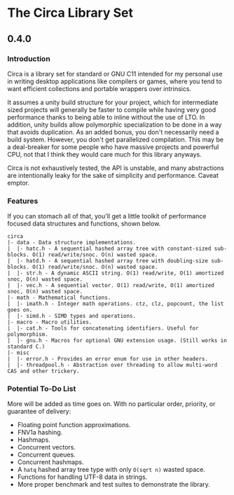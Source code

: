 # The Circa Library Set
## 0.4.0

### Introduction

Circa is a library set for standard or GNU C11 intended for my personal use in
writing desktop applications like compilers or games, where you tend to want
efficient collections and portable wrappers over intrinsics.

It assumes a unity build structure for your project, which for intermediate
sized projects will generally be faster to compile while having very good
performance thanks to being able to inline without the use of LTO. In addition,
unity builds allow polymorphic specialization to be done in a way that avoids
duplication. As an added bonus, you don't necessarily need a build system.
However, you don't get parallelized compilation. This may be a deal-breaker for
some people who have massive projects and powerful CPU, not that I think they
would care much for this library anyways.

Circa is not exhaustively tested, the API is unstable, and many abstractions are
intentionally leaky for the sake of simplicity and performance. Caveat emptor.

### Features

If you can stomach all of that, you'll get a little toolkit of performance
focused data structures and functions, shown below.

```
circa
|- data - Data structure implementations.
|  |- hatc.h - A sequential hashed array tree with constant-sized sub-blocks. O(1) read/write/snoc. O(n) wasted space.
|  |- hatd.h - A sequential hashed array tree with doubling-size sub-blocks. O(1) read/write/snoc. O(n) wasted space.
|  |- str.h - A dynamic ASCII string. O(1) read/write, O(1) amortized snoc, O(n) wasted space.
|  |- vec.h - A sequential vector. O(1) read/write, O(1) amortized snoc, O(n) wasted space.
|- math - Mathematical functions.
|  |- imath.h - Integer math operations. ctz, clz, popcount, the list goes on.
|  |- simd.h - SIMD types and operations.
|- macro - Macro utilities.
|  |- cat.h - Tools for concatenating identifiers. Useful for polymorphism.
|  |- gnu.h - Macros for optional GNU extension usage. (Still works in standard C.)
|- misc
|  |- error.h - Provides an error enum for use in other headers.
|  |- threadpool.h - Abstraction over threading to allow multi-word CAS and other trickery.
```

### Potential To-Do List

More will be added as time goes on. With no particular order, priority, or
guarantee of delivery:

- Floating point function approximations.
- FNV1a hashing.
- Hashmaps.
- Concurrent vectors.
- Concurrent queues.
- Concurrent hashmaps.
- A `hatq` hashed array tree type with only `O(sqrt n)` wasted space.
- Functions for handling UTF-8 data in strings.
- More proper benchmark and test suites to demonstrate the library.
